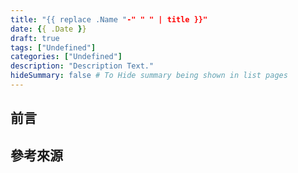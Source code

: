 ```yaml
---
title: "{{ replace .Name "-" " " | title }}"
date: {{ .Date }}
draft: true
tags: ["Undefined"]
categories: ["Undefined"]
description: "Description Text."
hideSummary: false # To Hide summary being shown in list pages
---
```


## 前言

## 參考來源
